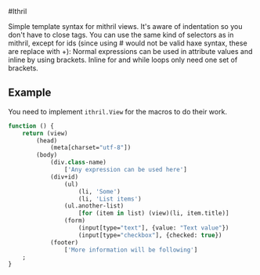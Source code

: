 #Ithril

Simple template syntax for mithril views.
It's aware of indentation so you don't have to close tags. 
You can use the same kind of selectors as in mithril, except for ids (since using # would not be valid haxe syntax, these are replace with +):
Normal expressions can be used in attribute values and inline by using brackets. Inline for and while loops only need one set of brackets.

## Example

You need to implement `ithril.View` for the macros to do their work.

```haxe
function () {
	return (view)
		(head)
			(meta[charset="utf-8"])
		(body)
			(div.class-name)
				['Any expression can be used here']
			(div+id)
				(ul)
					(li, 'Some')
					(li, 'List items')
				(ul.another-list)
					[for (item in list) (view)(li, item.title)]
				(form)
					(input[type="text"], {value: "Text value"})
					(input[type="checkbox"], {checked: true})
			(footer)
				['More information will be following']
	;
}
```